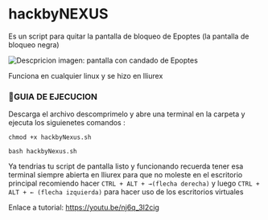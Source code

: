 # hackbyNEXUS
Es un script para quitar la pantalla de bloqueo de Epoptes (la pantalla de bloqueo negra)

![Descpricion imagen: pantalla con candado de Epoptes](https://i.ibb.co/Ks8PvCF/Captura-de-pantalla-317.png)

Funciona en cualquier linux y se hizo en lliurex

### 🔧GUIA DE EJECUCION

Descarga el archivo descomprimelo y abre una terminal en la carpeta y ejecuta los siguienetes comandos :
```
chmod +x hackbyNexus.sh
```
```
bash hackbyNexus.sh
```

Ya tendrias tu script de pantalla listo y funcionando recuerda tener esa terminal siempre abierta en lliurex para que no moleste en el escritorio principal recomiendo hacer `CTRL + ALT + →(flecha derecha)` y luego `CTRL + ALT + ← (flecha izquierda)` para hacer uso de los escritorios virtuales

Enlace a tutorial: https://youtu.be/nj6q_3I2cig
